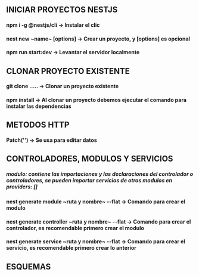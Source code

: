 ## INICIAR PROYECTOS NESTJS

#### npm i -g @nestjs/cli -> Instalar el clic

#### nest new ~name~ [options] -> Crear un proyecto, <schematic> y [options] es opcional  

#### npm run start:dev -> Levantar el servidor localmente

## CLONAR PROYECTO EXISTENTE

#### git clone ..... -> Clonar un proyecto existente

#### npm install -> Al clonar un proyecto debemos ejecutar el comando para instalar las dependencias

####

## METODOS HTTP

#### Patch('') -> Se usa para editar datos

## CONTROLADORES, MODULOS Y SERVICIOS

##### modulo: contiene las importaciones y las declaraciones del controlador o controladores, se pueden importar servicios de otros modulos en providers: []

#####

#### nest generate module ~ruta y nombre~ --flat -> Comando para crear el modulo

#### nest generate controller ~ruta y nombre~ --flat -> Comando para crear el controlador, es recomendable primero crear el modulo

#### nest generate service ~ruta y nombre~ --flat -> Comando para crear el servicio, es recomendable primero crear lo anterior

#### 

## ESQUEMAS

#### 

